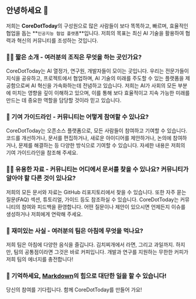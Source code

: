 ## 안녕하세요 👋

저희는 **CoreDotToday**의 구성원으로 많은 사람들이 보다 똑똑하고, 빠르며, 효율적인 협업을 돕는 **`인공지능 협업 플랫폼`**입니다. 저희의 목표는 최신 AI 기술을 활용하여 협력과 혁신의 커뮤니티를 조성하는 것입니다.

### 🙋‍♀️ 짧은 소개 - 여러분의 조직은 무엇을 하는 곳인가요?

CoreDotToday는 AI 열정가, 연구원, 개발자들이 모이는 곳입니다. 우리는 전문가들이 지식을 공유하고, 프로젝트에서 협업하며, AI 기술의 미래를 주도할 수 있는 플랫폼을 제공함으로써 AI 혁신을 가속화하는데 전념하고 있습니다. 저희는 AI가 사회의 모든 부분에 미치는 영향을 깊이 이해하고 있으며, 이를 통해 보다 효율적이고 지속 가능한 미래를 만드는 데 중요한 역할을 담당할 것이라 믿고 있습니다.

### 🌈 기여 가이드라인 - 커뮤니티는 어떻게 참여할 수 있나요?

CoreDotToday는 오픈소스 플랫폼으로, 모든 사람들이 참여하고 기여할 수 있습니다. 코드를 개선하거나, 문서를 편집하거나, 새로운 아이디어를 제안하거나, 논의에 참여하거나, 문제를 해결하는 등 다양한 방식으로 기여할 수 있습니다. 자세한 내용은 저희의 기여 가이드라인을 참조해 주세요.

### 👩‍💻 유용한 자료 - 커뮤니티는 어디에서 문서를 찾을 수 있나요? 커뮤니티가 알아야 할 다른 것이 있나요?

저희의 모든 문서와 자료는 GitHub 리포지토리에서 찾을 수 있습니다. 또한 자주 묻는 질문(FAQ) 섹션, 튜토리얼, 가이드 등도 참조하실 수 있습니다. CoreDotToday는 커뮤니티의 참여와 피드백을 환영합니다. 어떤 질문이나 제안이 있으시면 언제든지 이슈를 생성하거나 저희에게 연락해 주세요.

### 🍿 재미있는 사실 - 여러분의 팀은 아침에 무엇을 먹나요?

저희 팀은 아침에 다양한 음식을 즐깁니다. 김치찌개에서 라면, 그리고 과일까지. 하지만, 팀의 공통점이라면 그것은 바로 커피입니다. 개발과 연구를 지원하는 무한한 커피가 저희 팀의 에너지를 충전합니다!

### 🧙 기억하세요, [Markdown](https://docs.github.com/github/writing-on-github/getting-started-with-writing-and-formatting-on-github/basic-writing-and-formatting-syntax)의 힘으로 대단한 일을 할 수 있습니다!

당신의 참여를 기다립니다. 함께 CoreDotToday를 만들어 가요!
